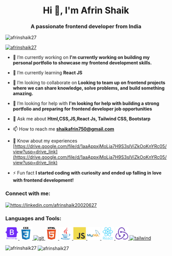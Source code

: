 <h1 align="center">Hi 👋, I'm Afrin Shaik</h1>
<h3 align="center">A passionate frontend developer from India</h3>

<p align="left"> <img src="https://komarev.com/ghpvc/?username=afrinshaik27&label=Profile%20views&color=0e75b6&style=flat" alt="afrinshaik27" /> </p>

<p align="left"> <a href="https://github.com/ryo-ma/github-profile-trophy"><img src="https://github-profile-trophy.vercel.app/?username=afrinshaik27" alt="afrinshaik27" /></a> </p>

- 🔭 I’m currently working on **I'm currently working on building my personal portfolio to showcase my frontend development skills.**

- 🌱 I’m currently learning **React JS**

- 👯 I’m looking to collaborate on **Looking to team up on frontend projects where we can share knowledge, solve problems, and build something amazing.**

- 🤝 I’m looking for help with **I'm looking for help with building a strong portfolio and preparing for frontend developer job opportunities**

- 💬 Ask me about **Html,CSS,JS,React Js, Tailwind CSS, Bootstarp**

- 📫 How to reach me **shaikafrin750@gmail.com**

- 📄 Know about my experiences [https://drive.google.com/file/d/1aaAppxjMoLja7H9S3slViZkOoKnYRc05/view?usp=drive_link](https://drive.google.com/file/d/1aaAppxjMoLja7H9S3slViZkOoKnYRc05/view?usp=drive_link)

- ⚡ Fun fact **I started coding with curiosity and ended up falling in love with frontend development!**

<h3 align="left">Connect with me:</h3>
<p align="left">
<a href="https://linkedin.com/in/https://linkedin.com/afrinshaik20020627" target="blank"><img align="center" src="https://raw.githubusercontent.com/rahuldkjain/github-profile-readme-generator/master/src/images/icons/Social/linked-in-alt.svg" alt="https://linkedin.com/afrinshaik20020627" height="30" width="40" /></a>
</p>

<h3 align="left">Languages and Tools:</h3>
<p align="left"> <a href="https://getbootstrap.com" target="_blank" rel="noreferrer"> <img src="https://raw.githubusercontent.com/devicons/devicon/master/icons/bootstrap/bootstrap-plain-wordmark.svg" alt="bootstrap" width="40" height="40"/> </a> <a href="https://www.w3schools.com/css/" target="_blank" rel="noreferrer"> <img src="https://raw.githubusercontent.com/devicons/devicon/master/icons/css3/css3-original-wordmark.svg" alt="css3" width="40" height="40"/> </a> <a href="https://git-scm.com/" target="_blank" rel="noreferrer"> <img src="https://www.vectorlogo.zone/logos/git-scm/git-scm-icon.svg" alt="git" width="40" height="40"/> </a> <a href="https://www.w3.org/html/" target="_blank" rel="noreferrer"> <img src="https://raw.githubusercontent.com/devicons/devicon/master/icons/html5/html5-original-wordmark.svg" alt="html5" width="40" height="40"/> </a> <a href="https://www.java.com" target="_blank" rel="noreferrer"> <img src="https://raw.githubusercontent.com/devicons/devicon/master/icons/java/java-original.svg" alt="java" width="40" height="40"/> </a> <a href="https://developer.mozilla.org/en-US/docs/Web/JavaScript" target="_blank" rel="noreferrer"> <img src="https://raw.githubusercontent.com/devicons/devicon/master/icons/javascript/javascript-original.svg" alt="javascript" width="40" height="40"/> </a> <a href="https://www.mysql.com/" target="_blank" rel="noreferrer"> <img src="https://raw.githubusercontent.com/devicons/devicon/master/icons/mysql/mysql-original-wordmark.svg" alt="mysql" width="40" height="40"/> </a> <a href="https://reactjs.org/" target="_blank" rel="noreferrer"> <img src="https://raw.githubusercontent.com/devicons/devicon/master/icons/react/react-original-wordmark.svg" alt="react" width="40" height="40"/> </a> <a href="https://redux.js.org" target="_blank" rel="noreferrer"> <img src="https://raw.githubusercontent.com/devicons/devicon/master/icons/redux/redux-original.svg" alt="redux" width="40" height="40"/> </a> <a href="https://tailwindcss.com/" target="_blank" rel="noreferrer"> <img src="https://www.vectorlogo.zone/logos/tailwindcss/tailwindcss-icon.svg" alt="tailwind" width="40" height="40"/> </a> </p>

<p><img align="left" src="https://github-readme-stats.vercel.app/api/top-langs?username=afrinshaik27&show_icons=true&locale=en&layout=compact" alt="afrinshaik27" /></p>

<p>&nbsp;<img align="center" src="https://github-readme-stats.vercel.app/api?username=afrinshaik27&show_icons=true&locale=en" alt="afrinshaik27" /></p>

